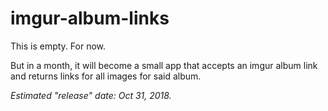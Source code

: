 # imgur-album-links

This is empty. For now.

But in a month, it will become a small app that accepts an imgur album link and returns links for all images for said album.

_Estimated "release" date: Oct 31, 2018._
